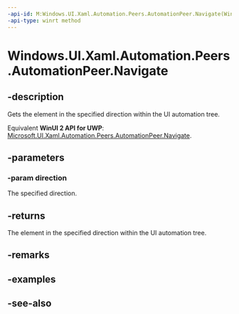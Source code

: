 ```yaml
---
-api-id: M:Windows.UI.Xaml.Automation.Peers.AutomationPeer.Navigate(Windows.UI.Xaml.Automation.Peers.AutomationNavigationDirection)
-api-type: winrt method
---
```


<!-- Method syntax
public object Navigate(Windows.UI.Xaml.Automation.Peers.AutomationNavigationDirection direction)
-->

# Windows.UI.Xaml.Automation.Peers.AutomationPeer.Navigate

## -description
Gets the element in the specified direction within the UI automation tree.

Equivalent **WinUI 2 API for UWP**: [Microsoft.UI.Xaml.Automation.Peers.AutomationPeer.Navigate](/windows/winui/api/microsoft.ui.xaml.automation.peers.automationpeer.navigate).

## -parameters
### -param direction
The specified direction.

## -returns
The element in the specified direction within the UI automation tree.

## -remarks

## -examples

## -see-also
